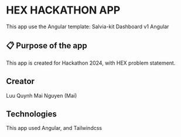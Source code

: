 # HEX HACKATHON APP
This app use the Angular template: Salvia-kit Dashboard v1 Angular

## 📋 Purpose of the app
This app is created for Hackathon 2024, with HEX problem statement.

## Creator
Luu Quynh Mai Nguyen (Mai)

## Technologies 
This app used Angular, and Tailwindcss
